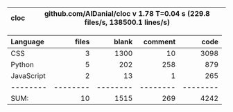 cloc|github.com/AlDanial/cloc v 1.78  T=0.04 s (229.8 files/s, 138500.1 lines/s)
--- | ---

Language|files|blank|comment|code
:-------|-------:|-------:|-------:|-------:
CSS|3|1300|10|3098
Python|5|202|258|879
JavaScript|2|13|1|265
--------|--------|--------|--------|--------
SUM:|10|1515|269|4242
